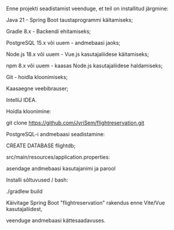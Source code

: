 Enne projekti seadistamist veenduge, et teil on installitud järgmine:

Java 21 - Spring Boot taustaprogrammi käitamiseks;

Gradle 8.x - Backendi ehitamiseks;

PostgreSQL 15.x või uuem - andmebaasi jaoks;

Node.js 18.x või uuem - Vue.js kasutajaliidese käitamiseks;

npm 8.x või uuem - kaasas Node.js kasutajaliidese haldamiseks;

Git - hoidla kloonimiseks;

Kaasaegne veebibrauser;

IntelliJ IDEA.


Hoidla kloonimine:

git clone https://github.com/JyriSem/flightreservation.git


PostgreSQL-i andmebaasi seadistamine:

CREATE DATABASE flightdb;


src/main/resources/application.properties:

asendage andmebaasi kasutajanimi ja parool


Installi sõltuvused / bash:

./gradlew build


Käivitage Spring Boot "flightreservation" rakendus enne Vite/Vue kasutajaliidest,

veenduge andmebaasi kättesaadavuses.
